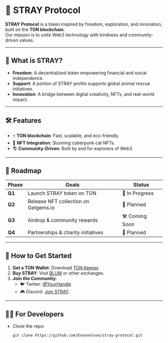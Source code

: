 # 🐾 STRAY Protocol  

**STRAY Protocol** is a token inspired by freedom, exploration, and innovation, built on the **TON blockchain**.  
Our mission is to unite Web3 technology with kindness and community-driven values.  

---

## 🌌 **What is STRAY?**  
- **Freedom**: A decentralized token empowering financial and social independence.  
- **Support**: A portion of STRAY profits supports global animal rescue initiatives.  
- **Innovation**: A bridge between digital creativity, NFTs, and real-world impact.  

---

## 🛠️ **Features**  
- ⚡ **TON blockchain**: Fast, scalable, and eco-friendly.  
- 🎨 **NFT Integration**: Stunning cyberpunk cat NFTs.  
- 🌎 **Community-Driven**: Built by and for explorers of Web3.  

---

## 📅 **Roadmap**  
| **Phase** | **Goals**                                | **Status**       |
|-----------|-----------------------------------------|------------------|
| **Q1**   | Launch STRAY token on TON                | 🚀 In Progress   |
| **Q2**   | Release NFT collection on Getgems.io     | 🎨 Planned       |
| **Q3**   | Airdrop & community rewards              | 🛠️ Coming Soon   |
| **Q4**   | Partnerships & charity initiatives       | 🤝 Planned       |

---

## 🚀 **How to Get Started**  
1. **Get a TON Wallet**: Download [TON Keeper](https://tonkeeper.com).  
2. **Buy STRAY**: Visit [BLUM](https://t.me/blum/app?startapp=memepadjetton_STRAY_U74AM-ref_Wameigqjnp) or other exchanges.  
3. **Join the Community**:  
   - 🐦 Twitter: [@YourHandle](#)  
   - 🎮 Discord: [Join STRAY](#).  

---

## 🧑‍💻 **For Developers**  
- Clone the repo:  
   ```bash
   git clone https://github.com/Evoonelove/stray-protocol.git
